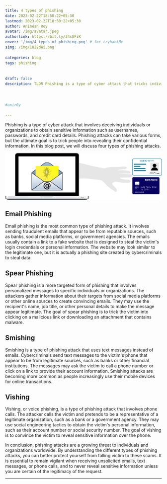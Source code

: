 ```yaml
---
title: 4 types of phishing
date: 2023-02-22T18:50:22+05:30
lastmod: 2023-02-22T18:50:22+05:30
author: Animesh Roy
avatar: /img/avatar.jpeg
authorlink: https://bit.ly/34sGFiK
cover: '/img/4 types of phishing.png' # for tryhackMe
simg: /img/1HI2dWi.png

categories: blog
tags: phishing


draft: false
description: TLDR Phishing is a type of cyber attack that tricks individuals or organizations into revealing sensitive information. There are four types of phishing attacks email phishing, spear phishing, smishing, and vishing. Email phishing is the most common and involves fraudulent emails, while spear phishing is more targeted and personalized. Smishing uses text messages, and vishing uses phone calls. To protect against phishing, individuals should remain vigilant when receiving unsolicited emails, text messages, or phone calls, and avoid revealing sensitive information unless certain of the legitimacy of the request.



#anir0y

---
```


Phishing is a type of cyber attack that involves deceiving individuals or organizations to obtain sensitive information such as usernames, passwords, and credit card details. Phishing attacks can take various forms, but the ultimate goal is to trick people into revealing their confidential information. In this blog post, we will discuss four types of phishing attacks.

![img](/img/336791.png)

## Email Phishing

Email phishing is the most common type of phishing attack. It involves sending fraudulent emails that appear to be from reputable sources, such as banks, social media platforms, or government agencies. The emails usually contain a link to a fake website that is designed to steal the victim's login credentials or personal information. The website may look similar to the legitimate one, but it is actually a phishing site created by cybercriminals to steal data.

## Spear Phishing

Spear phishing is a more targeted form of phishing that involves personalized messages to specific individuals or organizations. The attackers gather information about their targets from social media platforms or other online sources to create convincing emails. They may use the recipient's name, job title, or other personal details to make the message appear legitimate. The goal of spear phishing is to trick the victim into clicking on a malicious link or downloading an attachment that contains malware.

## Smishing

Smishing is a type of phishing attack that uses text messages instead of emails. Cybercriminals send text messages to the victim's phone that appear to be from legitimate sources, such as banks or other financial institutions. The messages may ask the victim to call a phone number or click on a link to provide their account information. Smishing attacks are becoming more common as people increasingly use their mobile devices for online transactions.

## Vishing

Vishing, or voice phishing, is a type of phishing attack that involves phone calls. The attacker calls the victim and pretends to be a representative of a legitimate organization, such as a bank or a government agency. They may use social engineering tactics to obtain the victim's personal information, such as their account number or social security number. The goal of vishing is to convince the victim to reveal sensitive information over the phone.

In conclusion, phishing attacks are a growing threat to individuals and organizations worldwide. By understanding the different types of phishing attacks, you can better protect yourself from falling victim to these scams. It is essential to remain vigilant when receiving unsolicited emails, text messages, or phone calls, and to never reveal sensitive information unless you are certain of the legitimacy of the request.



<!-- Google Ads -->

<script async src="https://pagead2.googlesyndication.com/pagead/js/adsbygoogle.js"></script>
<ins class="adsbygoogle"
     style="display:block; text-align:center;"
     data-ad-layout="in-article"
     data-ad-format="fluid"
     data-ad-client="ca-pub-3526678290068011"
     data-ad-slot="7160066188"></ins>
<script>
     (adsbygoogle = window.adsbygoogle || []).push({});
</script>
<!-- END -->




---



<script data-name="BMC-Widget" data-cfasync="false" src="https://cdnjs.buymeacoffee.com/1.0.0/widget.prod.min.js" data-id="anir0y" data-description="Support me on Buy me a coffee!" data-message="" data-color="#5F7FFF" data-position="Right" data-x_margin="18" data-y_margin="18"></script>

<!-- EOF -->
